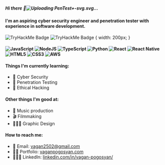 ##### Hi there 👋![Uploading PenTest+-svg.svg…]()

#### I'm an aspiring cyber security engineer and penetration tester with experience in software development.
![TryHackMe Badge](https://tryhackme-badges.s3.amazonaws.com/vaganzza.png) 
![TryHackMe Badge](https://images.credly.com/size/680x680/images/c7ac176b-15a3-4726-827a-e8cee8fe44dc/blob) { width: 200px; }
#### ![JavaScript](https://img.shields.io/badge/javascript-%23323330.svg?style=for-the-badge&logo=javascript&logoColor=%23F7DF1E) ![NodeJS](https://img.shields.io/badge/node.js-6DA55F?style=for-the-badge&logo=node.js&logoColor=white) ![TypeScript](https://img.shields.io/badge/typescript-%23007ACC.svg?style=for-the-badge&logo=typescript&logoColor=white) ![Python](https://img.shields.io/badge/python-3670A0?style=for-the-badge&logo=python&logoColor=ffdd54) ![React](https://img.shields.io/badge/react-%2320232a.svg?style=for-the-badge&logo=react&logoColor=%2361DAFB) ![React Native](https://img.shields.io/badge/react_native-%2320232a.svg?style=for-the-badge&logo=react&logoColor=%2361DAFB) ![HTML5](https://img.shields.io/badge/html5-%23E34F26.svg?style=for-the-badge&logo=html5&logoColor=white) ![CSS3](https://img.shields.io/badge/css3-%231572B6.svg?style=for-the-badge&logo=css3&logoColor=white) ![AWS](https://img.shields.io/badge/AWS-%23FF9900.svg?style=for-the-badge&logo=amazon-aws&logoColor=white)
#### Things I'm currently learning:
- 🤖 Cyber Security
- 🥷 Penetration Testing
- 👾 Ethical Hacking

#### Other things I'm good at:
- 🎸 Music production
- 🎬 Filmmaking
- 👨🏻‍🎨 Graphic Design

#### How to reach me:
- 📧 Email: vagan2502@gmail.com
- 🦹🏻 Portfolio: [vaganpogosyan.com](vaganpogosyan.com)
- 🤵🏻‍♂️ LinkedIn: [linkedin.com/in/vagan-pogosyan/](linkedin.com/in/vagan-pogosyan/)
